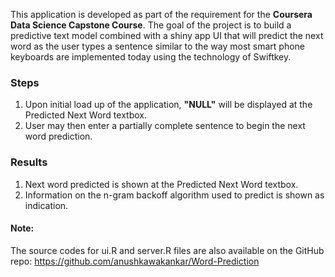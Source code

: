 This application is developed as part of the requirement for the
**Coursera Data Science Capstone Course**. The goal of the project is to
build a predictive text model combined with a shiny app UI that will
predict the next word as the user types a sentence similar to the way
most smart phone keyboards are implemented today using the technology of
Swiftkey.

### Steps

1.  Upon initial load up of the application, **"NULL"** will be
    displayed at the Predicted Next Word textbox.
2.  User may then enter a partially complete sentence to begin the next
    word prediction.

### Results

1.  Next word predicted is shown at the Predicted Next Word textbox.
2.  Information on the n-gram backoff algorithm used to predict is shown
    as indication.

#### Note:

The source codes for ui.R and server.R files are also available on the
GitHub repo: https://github.com/anushkawakankar/Word-Prediction

